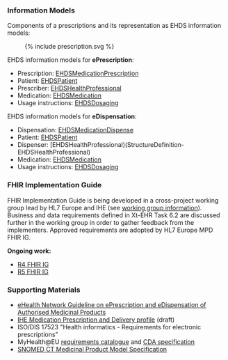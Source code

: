 ### Information Models

Components of a prescriptions and its representation as EHDS information models:
<figure>
  {% include prescription.svg %}  
</figure>

EHDS information models for **ePrescription**:
- Prescription: [EHDSMedicationPrescription](StructureDefinition-EHDSMedicationPrescription)  
- Patient: [EHDSPatient](StructureDefinition-EHDSPatient)  
- Prescriber: [EHDSHealthProfessional](StructureDefinition-EHDSHealthProfessional)  
- Medication: [EHDSMedication](StructureDefinition-EHDSMedication)  
- Usage instructions: [EHDSDosaging](StructureDefinition-EHDSDosaging)  

EHDS information models for **eDispensation**:
- Dispensation: [EHDSMedicationDispense](StructureDefinition-EHDSMedicationDispense)  
- Patient: [EHDSPatient](StructureDefinition-EHDSPatient)  
- Dispenser: [EHDSHealthProfessional)(StructureDefinition-EHDSHealthProfessional)  
- Medication: [EHDSMedication](StructureDefinition-EHDSMedication)  
- Usage instructions: [EHDSDosaging](StructureDefinition-EHDSDosaging)  


### FHIR Implementation Guide

FHIR Implementation Guide is being developed in a cross-project working group lead by HL7 Europe and IHE (see [working group information](https://confluence.hl7.org/display/HEU/Medication+Prescription+and+Dispense%2C+Edition+1)). Business and data requirements defined in Xt-EHR Task 6.2 are discussed further in the working group in order to gather feedback from the implementers. Approved requirements are adopted by HL7 Europe MPD FHIR IG.  

**Ongoing work:**  
- [R4 FHIR IG](https://build.fhir.org/ig/hl7-eu/mpd/)  
- [R5 FHIR IG](https://build.fhir.org/ig/hl7-eu/mpd/branches/fhir-r5/)  


### Supporting Materials

- [eHealth Network Guideline on ePrescription and eDispensation of Authorised Medicinal Products](https://health.ec.europa.eu/document/download/b744f30b-a05e-4b9c-9630-ad96ebd0b2f0_en?filename=ehn_guidelines_eprescriptions_en.pdf)
- [IHE Medication Prescription and Delivery profile](https://build.fhir.org/ig/IHE/pharm-mpd/) (draft)
- ISO/DIS 17523 "Health informatics - Requirements for electronic prescriptions"
- MyHealth@EU [requirements catalogue](https://webgate.ec.europa.eu/fpfis/wikis/display/EHDSI/1.+MyHealth@EU+Requirements+Catalogue) and [CDA specification](https://art-decor.ehdsi.eu/publication/epSOS/)
- [SNOMED CT Medicinal Product Model Specification](https://confluence.ihtsdotools.org/display/DOCMPM) 


